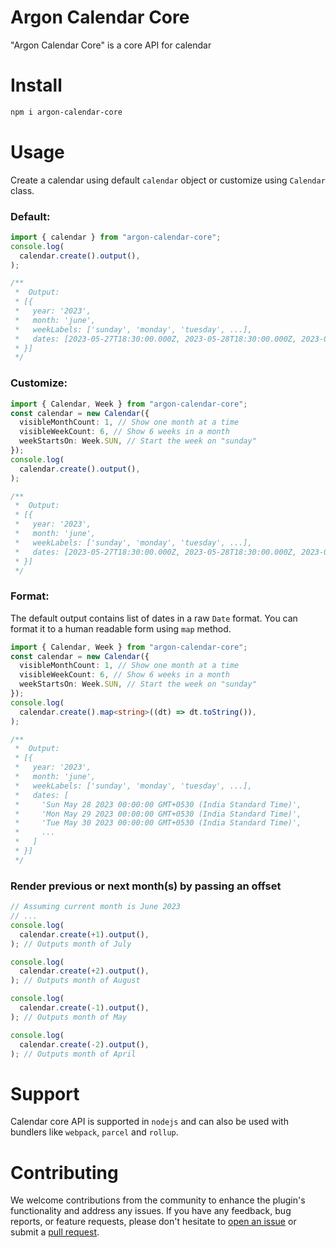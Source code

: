 # Argon Calendar Core

"Argon Calendar Core" is a core API for calendar

# Install

```sh
npm i argon-calendar-core
```

# Usage

Create a calendar using default `calendar` object or customize using `Calendar`
class.

### Default:

```ts
import { calendar } from "argon-calendar-core";
console.log(
  calendar.create().output(),
);

/**
 *  Output:
 * [{
 *   year: '2023',
 *   month: 'june',
 *   weekLabels: ['sunday', 'monday', 'tuesday', ...],
 *   dates: [2023-05-27T18:30:00.000Z, 2023-05-28T18:30:00.000Z, 2023-05-29T18:30:00.000Z, ...]
 * }]
 */
```

### Customize:

```ts
import { Calendar, Week } from "argon-calendar-core";
const calendar = new Calendar({
  visibleMonthCount: 1, // Show one month at a time
  visibleWeekCount: 6, // Show 6 weeks in a month
  weekStartsOn: Week.SUN, // Start the week on "sunday"
});
console.log(
  calendar.create().output(),
);

/**
 *  Output:
 * [{
 *   year: '2023',
 *   month: 'june',
 *   weekLabels: ['sunday', 'monday', 'tuesday', ...],
 *   dates: [2023-05-27T18:30:00.000Z, 2023-05-28T18:30:00.000Z, 2023-05-29T18:30:00.000Z, ...]
 * }]
 */
```

### Format:

The default output contains list of dates in a raw `Date` format. You can format
it to a human readable form using `map` method.

```ts
import { Calendar, Week } from "argon-calendar-core";
const calendar = new Calendar({
  visibleMonthCount: 1, // Show one month at a time
  visibleWeekCount: 6, // Show 6 weeks in a month
  weekStartsOn: Week.SUN, // Start the week on "sunday"
});
console.log(
  calendar.create().map<string>((dt) => dt.toString()),
);

/**
 *  Output:
 * [{
 *   year: '2023',
 *   month: 'june',
 *   weekLabels: ['sunday', 'monday', 'tuesday', ...],
 *   dates: [
 *     'Sun May 28 2023 00:00:00 GMT+0530 (India Standard Time)',
 *     'Mon May 29 2023 00:00:00 GMT+0530 (India Standard Time)',
 *     'Tue May 30 2023 00:00:00 GMT+0530 (India Standard Time)',
 *     ...
 *   ]
 * }]
 */
```

### Render previous or next month(s) by passing an offset

```ts
// Assuming current month is June 2023
// ...
console.log(
  calendar.create(+1).output(),
); // Outputs month of July

console.log(
  calendar.create(+2).output(),
); // Outputs month of August

console.log(
  calendar.create(-1).output(),
); // Outputs month of May

console.log(
  calendar.create(-2).output(),
); // Outputs month of April
```

# Support

Calendar core API is supported in `nodejs` and can also be used with bundlers
like `webpack`, `parcel` and `rollup`.

# Contributing

We welcome contributions from the community to enhance the plugin's
functionality and address any issues. If you have any feedback, bug reports, or
feature requests, please don't hesitate to
[open an issue](https://github.com/scssyworks/argon-calendar-core/issues) or
submit a
[pull request](https://github.com/scssyworks/argon-calendar-core/pulls).
